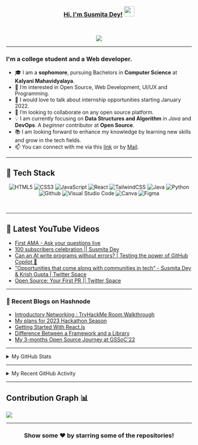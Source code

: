 <!---
Susmita-Dey/Susmita-Dey is a ✨ special ✨ repository because its `README.md` (this file) appears on your GitHub profile.
You can click the Preview link to take a look at your changes.
--->

<h3 align="center">
	<a href="https://susmitadey.github.io/">Hi, I'm Susmita Dey!</a>
  <img src="https://media.giphy.com/media/hvRJCLFzcasrR4ia7z/giphy.gif" width="28">
</h3> <a href="https://github.com/Susmita-Dey/Susmita-Dey/"> </a>
<br/>

<!-- Typing SVG by DenverCoder1 - https://github.com/DenverCoder1/readme-typing-svg -->
<p align="center">
  <a href="https://github.com/DenverCoder1/readme-typing-svg"><img src="https://readme-typing-svg.herokuapp.com?lines=Computer+Science+Student;Web+Developer;Open%20Source%20|%20DevOps%20|%20Web+Development%20Enthusiastic;Always%20learning%20new%20things&center=true&width=640&height=45"></a>
</p>

---
<!-- <h1><img src="https://raw.githubusercontent.com/aemmadi/aemmadi/master/wave.gif" width="30px"> Hi, I’m Susmita Dey</h1> -->
<h3>I'm a college student and a Web developer.</h3>

- 🎓 I am a **sophomore**, pursuing Bachelors in **Computer Science** at **Kalyani Mahavidyalaya**. <br>
- 👀 I’m interested in Open Source, Web Development, UI/UX and Programming.
- 💬 I would love to talk about internship opportunities starting January 2022.
- 💞️ I’m looking to collaborate on any open source platform.
- 💡 I am currently focusing on **Data Structures and Algorithm** in *Java* and **DevOps**. A *beginner* contributor at **Open Source**. <br>
- 📚 I am looking forward to enhance my knowledge by learning new skills and grow in the tech fields.
- 📫 You can connect with me via this [link](https://bio.link/susmitadey) or by [Mail](mailto:susmitadey475@gmail.com).

---
<!-- <h2>📫 How to reach me:</h2> <br>
<a href="mailto:susmitadey475@gmail.com" target="_blank"><img src="images/official-gmail-icon.svg" alt="Gmail Logo" width="50"></a>&emsp;
<a href="https://www.linkedin.com/in/susmita-dey-15a15a210/" target="_blank"><img src="images/linkedin-icon-2.svg" alt="LinkedIn Logo" width="50"></a>&emsp;
<a href="https://twitter.com/its_SusmitaDey" target="_blank"><img src="images/twitter-6.svg" alt="Twitter Logo" width="80"></a>&emsp;
<a href="https://discord.gg/g7FmxB9uZp" target="_blank"><img src="images/discord-6.svg" alt="Discord Logo" width="60"></a>&emsp;
<a href="https://www.youtube.com/channel/UCsuzc8lqAbgUYo4yzpjtfSw" target="_blank"><img src="images/youtube-3.svg" alt="YouTube Logo" width="60"></a>&emsp;
<a href="https://dev.to/susmitadey"><img src="images/Dev.to image.png" alt="Dev.to Icon" width="70"></a>&emsp;&emsp; 

<hr/> -->
<h2> 🥞 Tech Stack</h2>
<p align="center">
<img alt="HTML5" src="https://img.shields.io/badge/html5-%23fca9ae.svg?style=for-the-badge&logo=html5&logoColor=140200"/>
<img alt="CSS3" src="https://img.shields.io/badge/css3-%23ffd2ce.svg?style=for-the-badge&logo=css3&logoColor=140200"/>
<img alt="JavaScript" src="https://img.shields.io/badge/javascript-%23e4626b.svg?style=for-the-badge&logo=javascript&logoColor=%23F7DF1E"/>
<img alt="React" src="https://img.shields.io/badge/nodejs-%23f2ca61.svg?style=for-the-badge&logo=nodejs&logoColor=%2361DAFB"/>
<img alt="TailwindCSS" src="https://img.shields.io/badge/tailwind css-%23fca9ae.svg?style=for-the-badge&logo=tailwind-css&logoColor=140200"/>
<img alt="Java" src="https://img.shields.io/badge/java-%23e4626b.svg?style=for-the-badge&logo=java&logoColor=140200"/>
<img alt="Python" src="https://img.shields.io/badge/python-%23fca9ae.svg?style=for-the-badge&logo=python&logoColor=140200"/>
<img alt="Github" src="https://img.shields.io/badge/github-%23e4626b.svg?style=for-the-badge&logo=github&logoColor=140200"/>
<img alt="Visual Studio Code" src="https://img.shields.io/badge/Visual Studio Code-f2ca61.svg?style=for-the-badge&logo=visual-studio-code&logoColor=140200"/>
<!-- <img alt="Figma" src="https://img.shields.io/badge/figma-%23ffd2ce.svg?style=for-the-badge&logo=figma&logoColor=140200" /> -->
<img alt="Canva" src="https://img.shields.io/badge/Canva-f2ca61.svg?style=for-the-badge&logo=canva&logoColor=140200"/>
<img alt="Figma" src="https://img.shields.io/badge/figma-%23e4626b.svg?style=for-the-badge&logo=figma&logoColor=140200" />
<!-- <img alt="Adobe After Effects" src="https://img.shields.io/badge/Adobe after effects-%23fca9ae.svg?style=for-the-badge&logo=Adobe-after-effects&logoColor=140200" /> -->
  </p>
<br>

---
## 🎥 Latest YouTube Videos

<!-- YOUTUBE-VIDEOS-LIST:START -->
- [First AMA - Ask your questions live](https://www.youtube.com/watch?v=UQVTpn7jDNo)
- [100 subscribers celebration || Susmita Dey](https://www.youtube.com/watch?v=INCR9JwODaI)
- [Can an AI write programs without errors? | Testing the power of GitHub Copilot 🤖](https://www.youtube.com/watch?v=ME3_uchWv8k)
- [&quot;Opportunities that come along with communities in tech&quot; - Susmita Dey &amp; Krish Gupta | Twitter Space](https://www.youtube.com/watch?v=oqlujS7HkII)
- [Open Source: Your First PR || Twitter Space](https://www.youtube.com/watch?v=c8483P28AAY)
<!-- YOUTUBE-VIDEOS-LIST:END -->

---

### 📙 Recent Blogs on Hashnode
<!-- BLOG-POST-LIST:START -->
- [Introductory Networking : TryHackMe Room Walkthrough](https://susmitadey.hashnode.dev/introductory-networking-tryhackme-room-walkthrough)
- [My plans for 2023 Hackathon Season](https://susmitadey.hashnode.dev/my-plans-for-2023-hackathon-season)
- [Getting Started With React.js](https://susmitadey.hashnode.dev/getting-started-with-reactjs)
- [Difference Between a Framework and a Library](https://susmitadey.hashnode.dev/difference-between-a-framework-and-a-library)
- [My 3-months Open Source Journey at GSSoC&#39;22](https://susmitadey.hashnode.dev/my-3-months-open-source-journey-at-gssoc22)
<!-- BLOG-POST-LIST:END -->

---

<!-- ## Stats 📈 -->
<details>
	<summary> My GitHub Stats</summary>
<br>
<p align="center">
<a href="https://github.com/Susmita-Dey">
  <img height="150em" src="https://github-readme-stats.vercel.app/api?username=Susmita-Dey&count_private=true&show_icons=true&bg_color=ffefe7&text_color=140200&title_color=e4626b&border_color=ffd2ce&icon_color=e4626b" />
  <img height="150em" src="https://github-readme-stats-eight-theta.vercel.app/api/top-langs/?username=Susmita-Dey&bg_color=ffefe7&text_color=140200&title_color=e4626b&border_color=ffd2ce&icon_color=e4626b&layout=compact&langs_count=10&exclude_repo=gamebase&hide=objective-c,c,java" />
</a>
</p>
</details>

---
<!-- ## Recent GitHub Activity -->
<details>
	<summary> My Recent GitHub Activity</summary>
<br>
	
<!--START_SECTION:activity-->
1. 🗣 Commented on [#279](https://github.com/Susmita-Dey/Sukoon/issues/279) in [Susmita-Dey/Sukoon](https://github.com/Susmita-Dey/Sukoon)
2. 🗣 Commented on [#279](https://github.com/Susmita-Dey/Sukoon/issues/279) in [Susmita-Dey/Sukoon](https://github.com/Susmita-Dey/Sukoon)
3. 🗣 Commented on [#281](https://github.com/Susmita-Dey/Sukoon/issues/281) in [Susmita-Dey/Sukoon](https://github.com/Susmita-Dey/Sukoon)
4. ❗️ Closed issue [#280](https://github.com/Susmita-Dey/Sukoon/issues/280) in [Susmita-Dey/Sukoon](https://github.com/Susmita-Dey/Sukoon)
5. 🗣 Commented on [#219](https://github.com/Susmita-Dey/Sukoon/issues/219) in [Susmita-Dey/Sukoon](https://github.com/Susmita-Dey/Sukoon)
6. 🗣 Commented on [#270](https://github.com/Susmita-Dey/Sukoon/issues/270) in [Susmita-Dey/Sukoon](https://github.com/Susmita-Dey/Sukoon)
7. 🗣 Commented on [#270](https://github.com/Susmita-Dey/Sukoon/issues/270) in [Susmita-Dey/Sukoon](https://github.com/Susmita-Dey/Sukoon)
8. 🗣 Commented on [#282](https://github.com/Susmita-Dey/Sukoon/issues/282) in [Susmita-Dey/Sukoon](https://github.com/Susmita-Dey/Sukoon)
9. 🗣 Commented on [#283](https://github.com/Susmita-Dey/Sukoon/issues/283) in [Susmita-Dey/Sukoon](https://github.com/Susmita-Dey/Sukoon)
10. 🗣 Commented on [#166](https://github.com/Susmita-Dey/Sukoon/issues/166) in [Susmita-Dey/Sukoon](https://github.com/Susmita-Dey/Sukoon)
<!--END_SECTION:activity-->
	
</details>

---

## Contribution Graph 📊

<img
     src="https://activity-graph.herokuapp.com/graph?username=Susmita-Dey&theme=chartreuse-dark"
     />

---
<div align="center">

### Show some ❤️ by starring some of the repositories!

</div>

<!-- ![GitHub metrics](https://metrics.lecoq.io/Susmita-Dey)   -->
